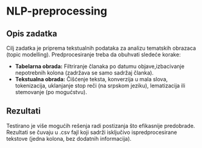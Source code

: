 # NLP-preprocessing

## Opis zadatka
Cilj zadatka je priprema tekstualnih podataka za analizu tematskih obrazaca (topic modelling). Predprocesiranje treba da obuhvati sledeće korake:

- **Tabelarna obrada:** Filtriranje članaka po datumu objave,izbacivanje nepotrebnih kolona (zadržava se samo sadržaj članka).
- **Tekstualna obrada:** Čišćenje teksta, konverzija u mala slova, tokenizacija, uklanjanje stop reči (na srpskom jeziku), lematizacija ili stemovanje (po mogućstvu).

## Rezultati
Testirano je više mogućih rešenja radi postizanja što efikasnije predobrade. Rezultati se čuvaju u .csv fajl koji sadrži isključivo ispredprocesirane tekstove (jedna kolona, bez dodatnih informacija).
